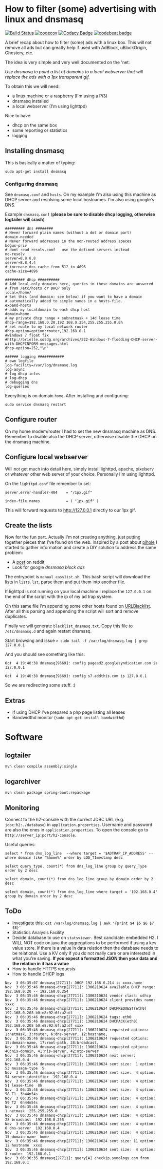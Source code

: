 # How to filter (some) advertising with linux and dnsmasq

[![Build Status](https://travis-ci.org/lcappuccio/filtering-ads-with-linux.svg?branch=master)](https://travis-ci.org/lcappuccio/filtering-ads-with-linux)
[![codecov](https://codecov.io/gh/lcappuccio/filtering-ads-with-linux/branch/master/graph/badge.svg)](https://codecov.io/gh/lcappuccio/filtering-ads-with-linux)
[![Codacy Badge](https://api.codacy.com/project/badge/Grade/b6cf8eb58c5c441eaaa52a79b6f91bf7)](https://www.codacy.com/app/lcappuccio/filtering-ads-with-linux?utm_source=github.com&amp;utm_medium=referral&amp;utm_content=lcappuccio/filtering-ads-with-linux&amp;utm_campaign=Badge_Grade)
[![codebeat badge](https://codebeat.co/badges/420cede9-dd38-4629-ac71-0d377143553b)](https://codebeat.co/projects/github-com-lcappuccio-filtering-ads-with-linux)

A brief recap about how to filter (some) ads with a linux box. This will not remove all ads but can greatly help if used with AdBlock, uBlockOrigin, Ghostery, etc.

The idea is very simple and very well documented on the 'net:

*Use dnsmasq to point a list of domains to a local webserver that will replace the ads with a 1px transparent gif.*

To obtain this we will need:
* a linux machine or a raspberry (I'm using a Pi3)
* dnsmasq installed
* a local webserver (I'm using lighttpd)

Nice to have:
* dhcp on the same box
* some reporting or statistics
* logging

## Installing dnsmasq

This is basically a matter of typing:

`sudo apt-get install dnsmasq`

### Configuring dnsmasq

See `dnsmasq.conf` and `hosts`. On my example I'm also using this machine as DHCP server and resolving some local hostnames. I'm also using google's DNS.

Example `dnsmasq.conf` (**please be sure to disable dhcp logging, otherwise logtailer will crash**)

```
######### dns ########
# Never forward plain names (without a dot or domain part)
domain-needed
# Never forward addresses in the non-routed address spaces
bogus-priv
# dont read resolv.conf   use the defined servers instead
no-resolv
server=8.8.8.8
server=8.8.4.4
# increase dns cache from 512 to 4096
cache-size=4096

######### dhcp ##########
# Add local-only domains here, queries in these domains are answered
# from /etc/hosts or DHCP only
local=/home/
# Set this (and domain: see below) if you want to have a domain
# automatically added to simple names in a hosts-file.
expand-hosts
# adds my localdomain to each dhcp host
domain=home
# my private dhcp range + subnetmask + 14d lease time
dhcp-range=192.168.0.20,192.168.0.254,255.255.255.0,8h
# set route to my local network router
dhcp-option=option:router,192.168.0.1
#windows 7 float fix
#http://brielle.sosdg.org/archives/522-Windows-7-flooding-DHCP-server-with-DHCPINFORM-messages.html
dhcp-option=252,"\n"

###### logging ############
# own logfile
log-facility=/var/log/dnsmasq.log
log-async
# log dhcp infos
# log-dhcp
# debugging dns
log-queries
```

Everything is on domain `home`. After installing and configuring:

`sudo service dnsmasq restart`

## Configure router

On my home modem/router I had to set the new dnsmasq machine as DNS. Remember to disable also the DHCP server, otherwise disable the DHCP on the dnsmasq machine.

## Configure local webserver

Will not get much into detail here, simply install lighttpd, apache, pixelserv or whatever other web server of your choice. Personally I'm using lighttpd.

On the `lighttpd.conf` file remember to set:

`server.error-handler-404    = "/1px.gif"`

`index-file.names            = ( "1px.gif" )`

This will forward requests to http://127.0.0.1 directly to our 1px gif.

## Create the lists

Now for the fun part. Actually I'm not creating anything, just putting together pieces that I've found on the web. Inspired by a post about [pihole](https://pi-hole.net) I started to gather information and create a DIY solution to address the same problem:

* A [post](https://www.reddit.com/r/pihole/comments/4p2tp7/adding_easylist_and_other_adblocklike_sources_to/) on reddit
* Look for google *dnsmasq block ads*

The entrypoint is `manual_easylist.sh`. This bash script will download the lists in `lists.lst`, parse them and put them into another file.

If lighttpd is not running on your local machine I replace the `127.0.0.1` on the end of the script with the ip of my ad trap system.

On this same file I'm appending some other hosts found on [URLBlacklist](http://www.urlblacklist.com). After all this parsing and appending the script will sort and remove duplicates.

Finally we will generate `blacklist_dnsmasq.txt`. Copy this file to `/etc/dnsmasq.d` and again restart dnsmasq.

Start browsing and issue
`> sudo tail -f /var/log/dnsmasq.log | grep 127.0.0.1`

And you should see something like this:

`Oct  4 19:40:38 dnsmasq[9669]: config pagead2.googlesyndication.com is 127.0.0.1`

`Oct  4 19:40:38 dnsmasq[9669]: config s7.addthis.com is 127.0.0.1`

So we are redirecting some stuff. :)

## Extras

* If using DHCP I've prepared a php page listing all leases
* Bandwidthd monitor (`sudo apt-get install bandwidthd`)

# Software

## logtailer

`mvn clean compile assembly:single`

## logarchiver

`mvn clean package spring-boot:repackage`

## Monitoring

Connect to the h2-console with the correct JDBC URL (e.g. `jdbc:h2:./database`) in `application.properties`.
Username and password are also the ones in `application.properties`.
To open the console go to `http://server_ip:port/h2-console`.

Useful queries:

`select * from dns_log_line 
--where target = '$ADTRAP_IP_ADDRESS'
--where domain like '%home%'
order by LOG_TImestamp desc`

`select query_type, count(*)
from dns_log_line
group by query_Type
order by 2 desc`

`select domain, count(*)
from dns_log_line
group by domain
order by 2 desc`

`select domain, count(*)
from dns_log_line
where target = '192.168.0.4'
group by domain
order by 2 desc`

## ToDo

* Investigate this: `cat /var/log/dnsmasq.log | awk '{print $4 $5 $6 $7 $8}'`
* Statistics Analysis Facility
* Decide database to use on `statsviewer`. Best candidate: embedded H2. I WILL NOT code on java the aggregations to 
be performed if using a key value store. If there is a value in data relation then the database needs to be 
relational. Use a KV only if you do not really care or are interested in what you're saving. **If you expect a 
formatted JSON then your data and the relation in it has a value**
* How to handle HTTPS requests
* How to handle DHCP logs
```
Nov  3 06:35:07 dnsmasq[27711]: DHCP 192.168.0.214 is xxxx.home
Nov  3 06:35:46 dnsmasq-dhcp[27711]: 1306210624 available DHCP range: 192.168.0.20 -- 192.168.0.254
Nov  3 06:35:46 dnsmasq-dhcp[27711]: 1306210624 vendor class: udhcp
Nov  3 06:35:46 dnsmasq-dhcp[27711]: 1306210624 client provides name: xxxx
Nov  3 06:35:46 dnsmasq-dhcp[27711]: 1306210624 DHCPREQUEST(eth0) 192.168.0.208 b0:e8:92:6f:a2:df 
Nov  3 06:35:46 dnsmasq-dhcp[27711]: 1306210624 tags: eth0
Nov  3 06:35:46 dnsmasq-dhcp[27711]: 1306210624 DHCPACK(eth0) 192.168.0.208 b0:e8:92:6f:a2:df xxxx
Nov  3 06:35:46 dnsmasq-dhcp[27711]: 1306210624 requested options: 1:netmask, 3:router, 6:dns-server, 12:hostname, 
Nov  3 06:35:46 dnsmasq-dhcp[27711]: 1306210624 requested options: 15:domain-name, 17:root-path, 28:broadcast, 
Nov  3 06:35:46 dnsmasq-dhcp[27711]: 1306210624 requested options: 40:nis-domain, 41:nis-server, 42:ntp-server
Nov  3 06:35:46 dnsmasq-dhcp[27711]: 1306210624 next server: 192.168.0.4
Nov  3 06:35:46 dnsmasq-dhcp[27711]: 1306210624 sent size:  1 option: 53 message-type  5
Nov  3 06:35:46 dnsmasq-dhcp[27711]: 1306210624 sent size:  4 option: 54 server-identifier  192.168.0.4
Nov  3 06:35:46 dnsmasq-dhcp[27711]: 1306210624 sent size:  4 option: 51 lease-time  8h
Nov  3 06:35:46 dnsmasq-dhcp[27711]: 1306210624 sent size:  4 option: 58 T1  3h44m54s
Nov  3 06:35:46 dnsmasq-dhcp[27711]: 1306210624 sent size:  4 option: 59 T2  6h44m54s
Nov  3 06:35:46 dnsmasq-dhcp[27711]: 1306210624 sent size:  4 option:  1 netmask  255.255.255.0
Nov  3 06:35:46 dnsmasq-dhcp[27711]: 1306210624 sent size:  4 option: 28 broadcast  192.168.0.255
Nov  3 06:35:46 dnsmasq-dhcp[27711]: 1306210624 sent size:  4 option:  6 dns-server  192.168.0.4
Nov  3 06:35:46 dnsmasq-dhcp[27711]: 1306210624 sent size:  4 option: 15 domain-name  home
Nov  3 06:35:46 dnsmasq-dhcp[27711]: 1306210624 sent size: 11 option: 12 hostname  xxxx
Nov  3 06:35:46 dnsmasq-dhcp[27711]: 1306210624 sent size:  4 option:  3 router  192.168.0.1
Nov  3 06:36:35 dnsmasq[27711]: query[A] checkip.synology.com from 192.168.0.1
```